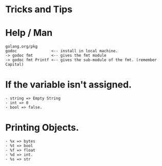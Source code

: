 # Tricks and Tips

# Help / Man
```
golang.org/pkg
godoc               <-- install in local machine.
-> godoc fmt        <-- gives the fmt module
-> godoc fmt Printf <-- gives the sub-module of the fmt. (remember Capital)
```

# If the variable isn't assigned.
```
- string => Empty String
- int => 0
- bool => false.
```

# Printing Objects.
```
- %x => bytes
- %t => bool
- %f => float
- %d => int.
- %s => str
```
